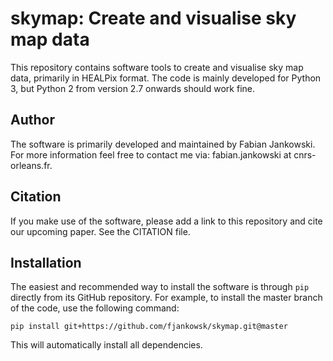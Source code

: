 # skymap: Create and visualise sky map data #

This repository contains software tools to create and visualise sky map data, primarily in HEALPix format. The code is mainly developed for Python 3, but Python 2 from version 2.7 onwards should work fine.

## Author ##

The software is primarily developed and maintained by Fabian Jankowski. For more information feel free to contact me via: fabian.jankowski at cnrs-orleans.fr.

## Citation ##

If you make use of the software, please add a link to this repository and cite our upcoming paper. See the CITATION file.

## Installation ##

The easiest and recommended way to install the software is through `pip` directly from its GitHub repository. For example, to install the master branch of the code, use the following command:

`pip install git+https://github.com/fjankowsk/skymap.git@master`

This will automatically install all dependencies.
